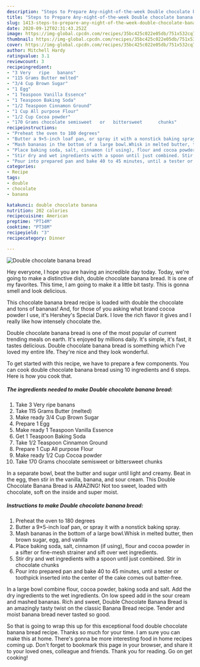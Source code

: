 ```yaml
---
description: "Steps to Prepare Any-night-of-the-week Double chocolate banana bread"
title: "Steps to Prepare Any-night-of-the-week Double chocolate banana bread"
slug: 1413-steps-to-prepare-any-night-of-the-week-double-chocolate-banana-bread
date: 2020-09-12T02:31:43.252Z
image: https://img-global.cpcdn.com/recipes/35bc425c022e05db/751x532cq70/double-chocolate-banana-bread-recipe-main-photo.jpg
thumbnail: https://img-global.cpcdn.com/recipes/35bc425c022e05db/751x532cq70/double-chocolate-banana-bread-recipe-main-photo.jpg
cover: https://img-global.cpcdn.com/recipes/35bc425c022e05db/751x532cq70/double-chocolate-banana-bread-recipe-main-photo.jpg
author: Mitchell Hardy
ratingvalue: 3.1
reviewcount: 3
recipeingredient:
- "3 Very   ripe   banans"
- "115 Grams Butter melted"
- "3/4 Cup Brown Sugar"
- "1 Egg"
- "1 Teaspoon Vanilla Essence"
- "1 Teaspoon Baking Soda"
- "1/2 Teaspoon Cinnamon Ground"
- "1 Cup All purpose Flour"
- "1/2 Cup Cocoa powder"
- "170 Grams chocolate semisweet   or   bittersweet      chunks"
recipeinstructions:
- "Preheat the oven to 180 degrees"
- "Butter a 9×5-inch loaf pan, or spray it with a nonstick baking spray."
- "Mash bananas in the bottom of a large bowl.Whisk in melted butter, then brown sugar, egg, and vanilla"
- "Place baking soda, salt, cinnamon (if using), flour and cocoa powder in a sifter or fine-mesh strainer and sift over wet ingredients."
- "Stir dry and wet ingredients with a spoon until just combined. Stir in chocolate chunks"
- "Pour into prepared pan and bake 40 to 45 minutes, until a tester or toothpick inserted into the center of the cake comes out batter-free."
categories:
- Recipe
tags:
- double
- chocolate
- banana

katakunci: double chocolate banana 
nutrition: 202 calories
recipecuisine: American
preptime: "PT14M"
cooktime: "PT38M"
recipeyield: "3"
recipecategory: Dinner

---
```



![Double chocolate banana bread](https://img-global.cpcdn.com/recipes/35bc425c022e05db/751x532cq70/double-chocolate-banana-bread-recipe-main-photo.jpg)

Hey everyone, I hope you are having an incredible day today. Today, we're going to make a distinctive dish, double chocolate banana bread. It is one of my favorites. This time, I am going to make it a little bit tasty. This is gonna smell and look delicious.

This chocolate banana bread recipe is loaded with double the chocolate and tons of bananas! And, for those of you asking what brand cocoa powder I use, it&#39;s Hershey&#39;s Special Dark. I love the rich flavor it gives and I really like how intensely chocolate the.

Double chocolate banana bread is one of the most popular of current trending meals on earth. It's enjoyed by millions daily. It's simple, it's fast, it tastes delicious. Double chocolate banana bread is something which I've loved my entire life. They're nice and they look wonderful.


To get started with this recipe, we have to prepare a few components. You can cook double chocolate banana bread using 10 ingredients and 6 steps. Here is how you cook that.

<!--inarticleads1-->

##### The ingredients needed to make Double chocolate banana bread:

1. Take 3 Very   ripe   banans
1. Take 115 Grams Butter (melted)
1. Make ready 3/4 Cup Brown Sugar
1. Prepare 1 Egg
1. Make ready 1 Teaspoon Vanilla Essence
1. Get 1 Teaspoon Baking Soda
1. Take 1/2 Teaspoon Cinnamon Ground
1. Prepare 1 Cup All purpose Flour
1. Make ready 1/2 Cup Cocoa powder
1. Take 170 Grams chocolate semisweet   or   bittersweet      chunks


In a separate bowl, beat the butter and sugar until light and creamy. Beat in the egg, then stir in the vanilla, banana, and sour cream. This Double Chocolate Banana Bread is AMAZING! Not too sweet, loaded with chocolate, soft on the inside and super moist. 

<!--inarticleads2-->

##### Instructions to make Double chocolate banana bread:

1. Preheat the oven to 180 degrees
1. Butter a 9×5-inch loaf pan, or spray it with a nonstick baking spray.
1. Mash bananas in the bottom of a large bowl.Whisk in melted butter, then brown sugar, egg, and vanilla
1. Place baking soda, salt, cinnamon (if using), flour and cocoa powder in a sifter or fine-mesh strainer and sift over wet ingredients.
1. Stir dry and wet ingredients with a spoon until just combined. Stir in chocolate chunks
1. Pour into prepared pan and bake 40 to 45 minutes, until a tester or toothpick inserted into the center of the cake comes out batter-free.


In a large bowl combine flour, cocoa powder, baking soda and salt. Add the dry ingredients to the wet ingredients. On low speed add in the sour cream and mashed bananas. Rich and sweet, Double Chocolate Banana Bread is an amazingly tasty twist on the classic Banana Bread recipe. Tender and moist banana bread never tasted so good. 

So that is going to wrap this up for this exceptional food double chocolate banana bread recipe. Thanks so much for your time. I am sure you can make this at home. There's gonna be more interesting food in home recipes coming up. Don't forget to bookmark this page in your browser, and share it to your loved ones, colleague and friends. Thank you for reading. Go on get cooking!
